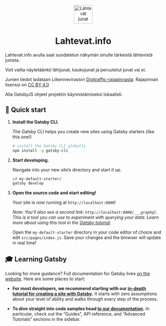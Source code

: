 <p align="center">
  <a href="https://www.lahtevat.info/?utm_source=GitHub">
    <img alt="Lähtevät junat" src="https://lahtevat.info/icons/icon-192x192.png" width="60" />
  </a>
</p>
<h1 align="center">
  Lahtevat.info
</h1>

Lahtevat.info avulla saat suodatetun näkymän sinulle tärkeistä lähtevistä junista.

Voit valita näytetäänkö lähijunat, kaukojunat ja peruutetut junat vai ei.

Junien tiedot ladataan Liikenneviraston <a
          aria-label="Linkki Liikenneviraston Digitraffic rajapintaan"
          target="_blank"
          rel="noopener noreferrer"
          href="https://rata.digitraffic.fi/"
        >Digitraffic-rajapinnasta</a>. Rajapinnan lisenssi on <a
          aria-label="Linkki rajapinnan lisenssitietoihin"
          target="_blank"
          rel="noopener noreferrer"
          href="https://creativecommons.org/licenses/by/4.0/"
        >CC BY 4.0</a>


Alla GatsbyJS ohjeet projektin käynnistämiseksi lokaalisti.


## 🚀 Quick start

1.  **Install the Gatsby CLI.**

    The Gatsby CLI helps you create new sites using Gatsby starters (like this one!)

    ```sh
    # install the Gatsby CLI globally
    npm install -g gatsby-cli
    ```

2.  **Start developing.**

    Navigate into your new site’s directory and start it up.

    ```sh
    cd my-default-starter/
    gatsby develop
    ```

3.  **Open the source code and start editing!**

    Your site is now running at `http://localhost:8000`!

    _Note: You'll also see a second link: `http://localhost:8000/___graphql`. This is a tool you can use to experiment with querying your data. Learn more about using this tool in the [Gatsby tutorial](https://www.gatsbyjs.org/tutorial/part-five/#introducing-graphiql)._

    Open the `my-default-starter` directory in your code editor of choice and edit `src/pages/index.js`. Save your changes and the browser will update in real time!

## 🎓 Learning Gatsby

Looking for more guidance? Full documentation for Gatsby lives [on the website](https://www.gatsbyjs.org/). Here are some places to start:

- **For most developers, we recommend starting with our [in-depth tutorial for creating a site with Gatsby](https://www.gatsbyjs.org/tutorial/).** It starts with zero assumptions about your level of ability and walks through every step of the process.

- **To dive straight into code samples head [to our documentation](https://www.gatsbyjs.org/docs/).** In particular, check out the “Guides”, API reference, and “Advanced Tutorials” sections in the sidebar.


